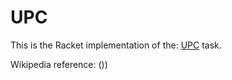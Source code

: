 # UPC

This is the Racket implementation of the: [UPC](https://rosettacode.org/wiki/UPC) task.

Wikipedia reference: ())
